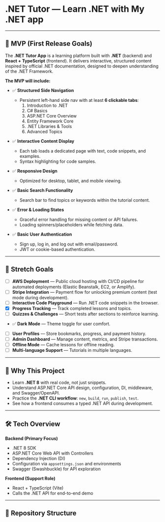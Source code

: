 # .NET Tutor — Learn .NET with My .NET app

---

## 🚀 MVP (First Release Goals)

The **.NET Tutor App** is a learning platform built with **.NET** (backend) and **React + TypeScript** (frontend).
It delivers interactive, structured content inspired by official .NET documentation, designed to deepen understanding of the .NET Framework.

**The MVP will include:**

- ✅ **Structured Side Navigation**
   - Persistent left-hand side nav with at least **6 clickable tabs**:
     1. Introduction to .NET
     2. C# Basics
     3. ASP.NET Core Overview
     4. Entity Framework Core
     5. .NET Libraries & Tools
     6. Advanced Topics

- ✅ **Interactive Content Display**
   - Each tab loads a dedicated page with text, code snippets, and examples.
   - Syntax highlighting for code samples.

- ✅ **Responsive Design**
   - Optimized for desktop, tablet, and mobile viewing.

- ✅ **Basic Search Functionality**
   - Search bar to find topics or keywords within the tutorial content.

- ✅ **Error & Loading States**
   - Graceful error handling for missing content or API failures.
   - Loading spinners/placeholders while fetching data.

- ✅ **Basic User Authentication**
   - Sign up, log in, and log out with email/password.
   - JWT or cookie-based authentication.

---

## 🌟 Stretch Goals

- [ ] **AWS Deployment** — Public cloud hosting with CI/CD pipeline for automated deployments (Elastic Beanstalk, EC2, or Amplify).
- [ ] **Stripe Integration** — Payment flow for unlocking premium content (test mode during development).
- [ ] **Interactive Code Playground** — Run .NET code snippets in the browser.
- [x] **Progress Tracking** — Track completed lessons and topics.
- [ ] **Quizzes & Challenges** — Short tests after sections to reinforce learning.
- ✅ **Dark Mode** — Theme toggle for user comfort.
- [ ] **User Profiles** — Store bookmarks, progress, and payment history.
- [ ] **Admin Dashboard** — Manage content, metrics, and Stripe transactions.
- [ ] **Offline Mode** — Cache lessons for offline reading.
- [ ] **Multi-language Support** — Tutorials in multiple languages.

---

## 📌 Why This Project

- Learn **.NET 8** with real code, not just snippets.
- Understand ASP.NET Core API design, configuration, DI, middleware, and Swagger/OpenAPI.
- Practice the **.NET CLI workflow**: `new`, `build`, `run`, `publish`, `test`.
- See how a frontend consumes a typed .NET API during development.

---

## 🛠 Tech Overview

**Backend (Primary Focus)**  
- .NET 8 SDK  
- ASP.NET Core Web API with Controllers  
- Dependency Injection (DI)  
- Configuration via `appsettings.json` and environments  
- Swagger (Swashbuckle) for API exploration

**Frontend (Support Role)**  
- React + TypeScript (Vite)  
- Calls the .NET API for end-to-end demo

---

## 📂 Repository Structure
